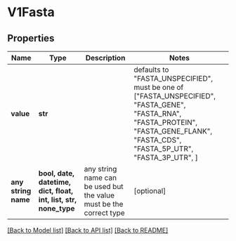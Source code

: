 # V1Fasta


## Properties
Name | Type | Description | Notes
------------ | ------------- | ------------- | -------------
**value** | **str** |  | defaults to "FASTA_UNSPECIFIED",  must be one of ["FASTA_UNSPECIFIED", "FASTA_GENE", "FASTA_RNA", "FASTA_PROTEIN", "FASTA_GENE_FLANK", "FASTA_CDS", "FASTA_5P_UTR", "FASTA_3P_UTR", ]
**any string name** | **bool, date, datetime, dict, float, int, list, str, none_type** | any string name can be used but the value must be the correct type | [optional]

[[Back to Model list]](../README.md#documentation-for-models) [[Back to API list]](../README.md#documentation-for-api-endpoints) [[Back to README]](../README.md)


